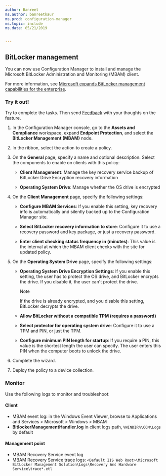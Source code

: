 ```yaml
---
author: Banreet
ms.author: banreetkaur
ms.prod: configuration-manager
ms.topic: include
ms.date: 05/21/2019


---
```


## <a name="bkmk_bitlocker"></a> BitLocker management

<!--3601034-->

You can now use Configuration Manager to install and manage the Microsoft BitLocker Administration and Monitoring (MBAM) client.

For more information, see [Microsoft expands BitLocker management capabilities for the enterprise](https://techcommunity.microsoft.com/t5/Enterprise-Mobility-Security/Microsoft-expands-BitLocker-management-capabilities-for-the/ba-p/544329).

### Try it out!

Try to complete the tasks. Then send [Feedback](../../../../understand/product-feedback.md) with your thoughts on the feature.

1. In the Configuration Manager console, go to the **Assets and Compliance** workspace, expand **Endpoint Protection**, and select the **BitLocker Management (MBAM)** node.

1. In the ribbon, select the action to create a policy.  

1. On the **General** page, specify a name and optional description. Select the components to enable on clients with this policy:  

    - **Client Management**: Manage the key recovery service backup of BitLocker Drive Encryption recovery information  

    - **Operating System Drive**: Manage whether the OS drive is encrypted

1. On the **Client Management** page, specify the following settings:

    - **Configure MBAM Services**: If you enable this setting, key recovery info is automatically and silently backed up to the Configuration Manager site.  

    - **Select BitLocker recovery information to store**: Configure it to use a recovery password and key package, or just a recovery password.

    - **Enter client checking status frequency in (minutes)**: This value is the interval at which the MBAM client checks with the site for updated policy.

1. On the **Operating System Drive** page, specify the following settings:  

    - **Operating System Drive Encryption Settings**: If you enable this setting, the user has to protect the OS drive, and BitLocker encrypts the drive. If you disable it, the user can't protect the drive.  

        > [!Note]  
        > If the drive is already encrypted, and you disable this setting, BitLocker decrypts the drive.  

    - **Allow BitLocker without a compatible TPM (requires a password)**

    - **Select protector for operating system drive**: Configure it to use a TPM and PIN, or just the TPM.

    - **Configure minimum PIN length for startup**: If you require a PIN, this value is the shortest length the user can specify. The user enters this PIN when the computer boots to unlock the drive.

1. Complete the wizard.

1. Deploy the policy to a device collection.

### Monitor

Use the following logs to monitor and troubleshoot:

#### Client

- MBAM event log: in the Windows Event Viewer, browse to Applications and Services > Microsoft > Windows > MBAM
- **BitlockerManagementHandler.log** in client logs path, `%WINDIR%\CCM\Logs` by default

#### Management point

- MBAM Recovery Service event log
- MBAM Recovery Service trace logs: `<Default IIS Web Root>\Microsoft BitLocker Management Solution\Logs\Recovery And Hardware Service\trace*.etl`
